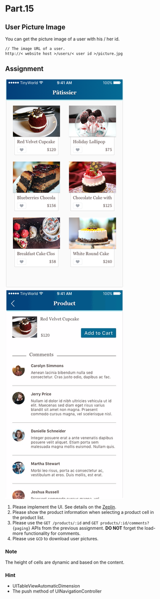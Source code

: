 # Part.15

## User Picture Image

You can get the picture image of a user with his / her id.

```
// The image URL of a user.
http://< website host >/users/< user id >/picture.jpg
```

## Assignment

![Controller/Product List/Normal/Products Without Tab Bar](../../../resources/images/controller/product-list/normal/products-without-tab-bar.png)
![Controller/Product/Normal/Information](../../../resources/images/controller/product/normal/information.gif)

1. Please implement the UI. See details on the [Zeplin](https://zpl.io/bzYXEeG).
2. Please show the product information when selecting a product cell in the product list.
3. Please use the `GET /products/:id` and `GET products/:id/comments?{paging}` APIs from the previous assignment. **DO NOT** forget the load-more functionality for comments.
4. Please use `GCD` to download user pictures.

### Note

The height of cells are dynamic and based on the content.

### Hint

* UITableViewAutomaticDimension
* The push method of UINavigationController